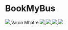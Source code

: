 # BookMyBus
 
	
	
	
	
	
	
	
	
	
	
	
	
	
	
	
	
	
	
	
	
	
	
	
	
	
	
	
	
	
	
	
	
	
	
	
	
	
	
	
	
	
	
	
	
	
	
	
	
	
	
	
	
	
	
 


<a href="https://github.com/varunmh28/Heart-Disease-Prediction/graphs/contributors">

  <img src="https://contrib.rocks/image?repo=varunmh28/Heart-Disease-Prediction" />
	
</a>
Varun Mhatre

<a href="https://github.com/Shruti-Koppisetty/Shruti-Koppisetty/graphs/contributors">
  <img src="https://contrib.rocks/image?repo=Shruti-Koppisetty/Shruti-Koppisetty" />
</a>

<a href="https://github.com/jasvinderxrajput/profile/graphs/contributors">
  <img src="https://contrib.rocks/image?repo=jasvinderxrajput/profile" />
</a>

<a href="https://github.com/Tanvi140/A/graphs/contributors">
  <img src="https://contrib.rocks/image?repo=Tanvi140/A" />
</a>

<a href="https://github.com/sadhvi022/test/graphs/contributors">
  <img src="https://contrib.rocks/image?repo=sadhvi022/test" />
</a>
<!-- 
<a href="https://github.com/harshroy7632/Basic-analysis-on-weather-data/graphs/contributors">
  <img src="https://contrib.rocks/image?repo=harshroy7632/Basic-analysis-on-weather-data" />
</a>
 -->

